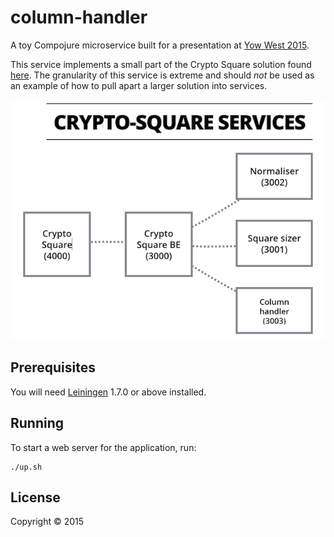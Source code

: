 # column-handler

A toy Compojure microservice built for a presentation at [Yow West 2015][1].

This service implements a small part of the Crypto Square solution found [here][3].  The granularity of this service is extreme and should _not_ be used as an example of how to pull apart a larger solution into services.

![](https://github.com/andeemarks/column-handler/blob/master/resources/public/img/services.png)

[3]: http://garajeando.blogspot.com.au/2015/05/exercism-crypto-square-in-clojure.html

[1]: https://a.confui.com/-LsHgG00I

## Prerequisites

You will need [Leiningen][2] 1.7.0 or above installed.

[2]: https://github.com/technomancy/leiningen

## Running

To start a web server for the application, run:

    ./up.sh

## License

Copyright © 2015

